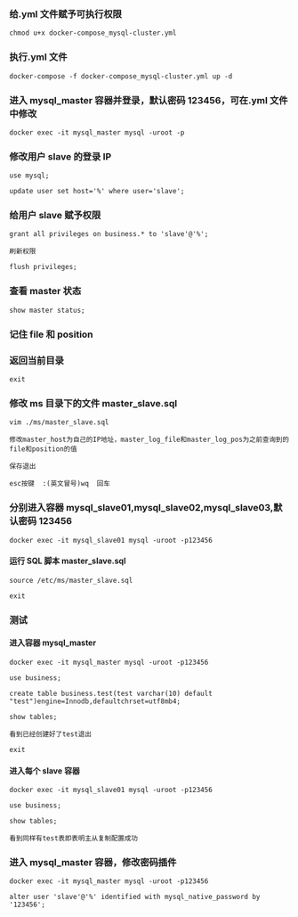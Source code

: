 ### 给.yml 文件赋予可执行权限

    chmod u+x docker-compose_mysql-cluster.yml

### 执行.yml 文件

    docker-compose -f docker-compose_mysql-cluster.yml up -d

### 进入 mysql_master 容器并登录，默认密码 123456，可在.yml 文件中修改

    docker exec -it mysql_master mysql -uroot -p

### 修改用户 slave 的登录 IP

    use mysql;

    update user set host='%' where user='slave';

### 给用户 slave 赋予权限

    grant all privileges on business.* to 'slave'@'%';

    刷新权限

    flush privileges;

### 查看 master 状态

    show master status;

### 记住 file 和 position

### 返回当前目录

    exit

### 修改 ms 目录下的文件 master_slave.sql

    vim ./ms/master_slave.sql

    修改master_host为自己的IP地址，master_log_file和master_log_pos为之前查询到的file和position的值

    保存退出

    esc按键  :(英文冒号)wq  回车

### 分别进入容器 mysql_slave01,mysql_slave02,mysql_slave03,默认密码 123456

    docker exec -it mysql_slave01 mysql -uroot -p123456

#### 运行 SQL 脚本 master_slave.sql

    source /etc/ms/master_slave.sql

    exit

### 测试

#### 进入容器 mysql_master

    docker exec -it mysql_master mysql -uroot -p123456

    use business;

    create table business.test(test varchar(10) default "test")engine=Innodb,defaultchrset=utf8mb4;

    show tables;

    看到已经创建好了test退出

    exit

#### 进入每个 slave 容器

    docker exec -it mysql_slave01 mysql -uroot -p123456

    use business;

    show tables;

    看到同样有test表即表明主从复制配置成功

### 进入 mysql_master 容器，修改密码插件

    docker exec -it mysql_master mysql -uroot -p123456

    alter user 'slave'@'%' identified with mysql_native_password by '123456';
